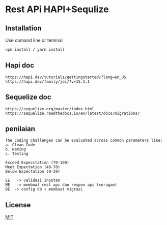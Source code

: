 # Rest APi HAPI+Sequlize



## Installation

Use  comand line or teminal
```bash
npm install / yarn install
```

## Hapi doc

```
https://hapi.dev/tutorials/gettingstarted/?lang=en_US
https://hapi.dev/family/joi/?v=15.1.1

```

## Sequelize doc

```
https://sequelize.org/master/index.html
https://sequelize.readthedocs.io/en/latest/docs/migrations/

```
## penilaian

```
The Coding Challenges can be evaluated across common parameters like:
a. Clean Code
b. Naming
c. Testing

Exceed Expecctation (70-100)  
Meet Expectation (40-70)      
Below Expectation (0-39)    

EE   -> validasi inputan 
ME   -> membuat rest api dan respon api (seragam)
BE  -> config db + membuat migrasi

```
## License
[MIT](https://choosealicense.com/licenses/mit/)
